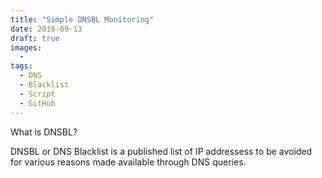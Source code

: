 ```yaml
---
title: "Simple DNSBL Monitoring"
date: 2018-09-13
draft: true
images: 
  - 
tags: 
  - DNS
  - Blacklist
  - Script
  - GitHub
---
```


What is DNSBL?

DNSBL or DNS Blacklist is a published list of IP addressess to be avoided for various reasons made available through DNS queries.

